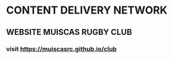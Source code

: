 # CONTENT DELIVERY NETWORK
## WEBSITE MUISCAS RUGBY CLUB
### visit https://muiscasrc.github.io/club
